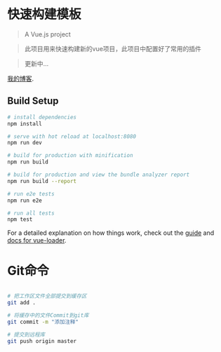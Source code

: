 # 快速构建模板

> A Vue.js project

> 此项目用来快速构建新的vue项目，此项目中配置好了常用的插件

> 更新中...

[我的博客](http://yapiguai.top).

## Build Setup

``` bash
# install dependencies
npm install

# serve with hot reload at localhost:8080
npm run dev

# build for production with minification
npm run build

# build for production and view the bundle analyzer report
npm run build --report

# run e2e tests
npm run e2e

# run all tests
npm test
```

For a detailed explanation on how things work, check out the [guide](http://vuejs-templates.github.io/webpack/) and [docs for vue-loader](http://vuejs.github.io/vue-loader).

# Git命令


```bash

# 把工作区文件全部提交到缓存区
git add .  

# 将缓存中的文件Commit到git库
git commit -m "添加注释"

# 提交到远程库
git push origin master

```